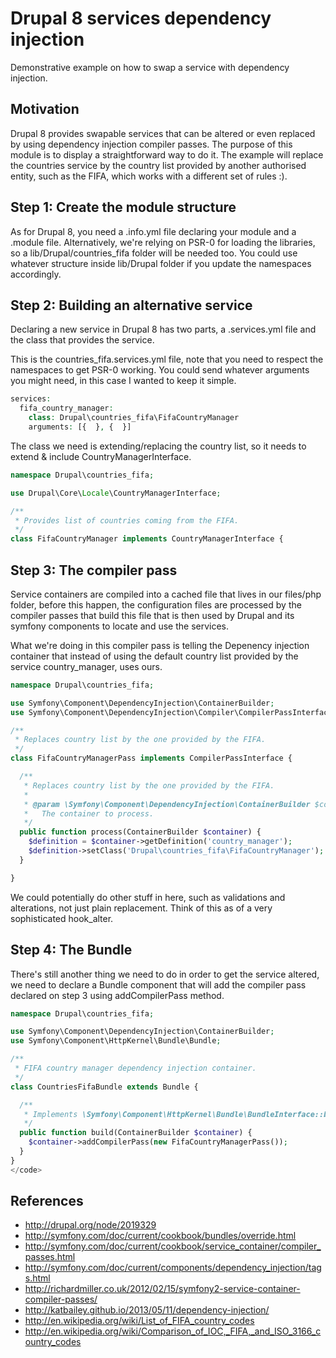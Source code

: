 Drupal 8 services dependency injection
======================================

Demonstrative example on how to swap a service with dependency injection.

Motivation
----------

Drupal 8 provides swapable services that can be altered or even replaced by using dependency injection compiler passes. The purpose of this module is to display a straightforward way to do it.
The example will replace the countries service by the country list provided by another authorised entity, such as the FIFA, which works with a different set of rules :).

Step 1: Create the module structure
-----------------------------------

As for Drupal 8, you need a .info.yml file declaring your module and a .module file.
Alternatively, we're relying on PSR-0 for loading the libraries, so a lib/Drupal/countries_fifa folder will be needed too. You could use whatever structure inside lib/Drupal folder if you update the namespaces accordingly.

Step 2: Building an alternative service
---------------------------------------

Declaring a new service in Drupal 8 has two parts, a .services.yml file and the class that provides the service.

This is the countries_fifa.services.yml file, note that you need to respect the namespaces to get PSR-0 working. You could send whatever arguments you might need, in this case I wanted to keep it simple.
```php
services:
  fifa_country_manager:
    class: Drupal\countries_fifa\FifaCountryManager
    arguments: [{  }, {  }]
```

The class we need is extending/replacing the country list, so it needs to extend & include CountryManagerInterface.

```php
namespace Drupal\countries_fifa;

use Drupal\Core\Locale\CountryManagerInterface;

/**
 * Provides list of countries coming from the FIFA.
 */
class FifaCountryManager implements CountryManagerInterface {
```

Step 3: The compiler pass
-------------------------

Service containers are compiled into a cached file that lives in our files/php folder, before this happen, the configuration files are processed by the compiler passes that build this file that is then used by Drupal and its symfony components to locate and use the services.

What we're doing in this compiler pass is telling the Depenency injection container that instead of using the default country list provided by the service country_manager, uses ours.

```php
namespace Drupal\countries_fifa;

use Symfony\Component\DependencyInjection\ContainerBuilder;
use Symfony\Component\DependencyInjection\Compiler\CompilerPassInterface;

/**
 * Replaces country list by the one provided by the FIFA.
 */
class FifaCountryManagerPass implements CompilerPassInterface {

  /**
   * Replaces country list by the one provided by the FIFA.
   *
   * @param \Symfony\Component\DependencyInjection\ContainerBuilder $container
   *   The container to process.
   */
  public function process(ContainerBuilder $container) {
    $definition = $container->getDefinition('country_manager');
    $definition->setClass('Drupal\countries_fifa\FifaCountryManager');
  }

}
```

We could potentially do other stuff in here, such as validations and alterations, not just plain replacement. Think of this as of a very sophisticated hook_alter.

Step 4: The Bundle
------------------

There's still another thing we need to do in order to get the service altered, we need to declare a Bundle component that will add the compiler pass declared on step 3 using addCompilerPass method.

```php
namespace Drupal\countries_fifa;

use Symfony\Component\DependencyInjection\ContainerBuilder;
use Symfony\Component\HttpKernel\Bundle\Bundle;

/**
 * FIFA country manager dependency injection container.
 */
class CountriesFifaBundle extends Bundle {

  /**
   * Implements \Symfony\Component\HttpKernel\Bundle\BundleInterface::build().
   */
  public function build(ContainerBuilder $container) {
    $container->addCompilerPass(new FifaCountryManagerPass());
  }
}
</code>
```

References
----------

* http://drupal.org/node/2019329
* http://symfony.com/doc/current/cookbook/bundles/override.html
* http://symfony.com/doc/current/cookbook/service_container/compiler_passes.html
* http://symfony.com/doc/current/components/dependency_injection/tags.html
* http://richardmiller.co.uk/2012/02/15/symfony2-service-container-compiler-passes/
* http://katbailey.github.io/2013/05/11/dependency-injection/
* http://en.wikipedia.org/wiki/List_of_FIFA_country_codes
* http://en.wikipedia.org/wiki/Comparison_of_IOC,_FIFA,_and_ISO_3166_country_codes
